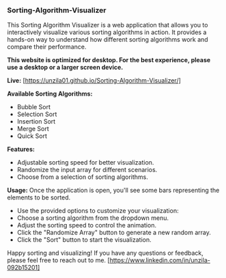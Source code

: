 ### Sorting-Algorithm-Visualizer

This Sorting Algorithm Visualizer is a web application that allows you to interactively visualize various sorting algorithms in action. It provides a hands-on way to understand how different sorting algorithms work and compare their performance.

**This website is optimized for desktop. For the best experience, please use a desktop or a larger screen device.**

**Live:** [https://unzila01.github.io/Sorting-Algorithm-Visualizer/]

**Available Sorting Algorithms:**
- Bubble Sort
- Selection Sort
- Insertion Sort
- Merge Sort
- Quick Sort

**Features:** 
- Adjustable sorting speed for better visualization.
- Randomize the input array for different scenarios.
- Choose from a selection of sorting algorithms.

**Usage:**
 Once the application is open, you'll see some bars representing the elements to be sorted.
- Use the provided options to customize your visualization:
- Choose a sorting algorithm from the dropdown menu.
- Adjust the sorting speed to control the animation.
- Click the "Randomize Array" button to generate a new random array.
- Click the "Sort" button to start the visualization.



Happy sorting and visualizing! If you have any questions or feedback, please feel free to reach out to me.
[https://www.linkedin.com/in/unzila-092b15201]
